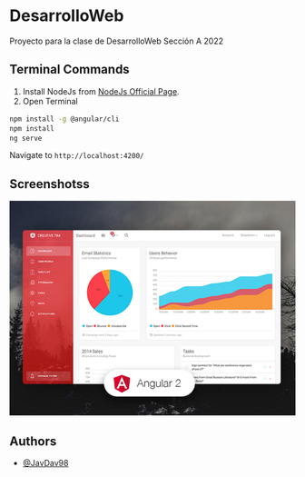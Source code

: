 
# DesarrolloWeb

Proyecto para la clase de DesarrolloWeb Sección A 2022
                                                                    
                                                                                


## Terminal Commands

1. Install NodeJs from [NodeJs Official Page](https://nodejs.org/en).
2. Open Terminal
```bash
npm install -g @angular/cli
npm install
ng serve
```
Navigate to `http://localhost:4200/`
    
## Screenshotss

![App Screenshot](https://github.com/JavDav98/DesarrolloWeb/blob/main/src/assets/img/opt_lbd_angular_thumbnail.jpg?raw=true)


## Authors

- [@JavDav98](https://github.com/JavDav98/)

